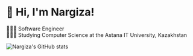 # 👋 Hi, I'm Nargiza!
👩🏻‍💻 Software Engineer<br/>
👩🏻‍🎓 Studying Computer Science at the Astana IT University, Kazakhstan<br/>

![Nargiza's GitHub stats](https://github-readme-stats.vercel.app/api?username=kuznargi&show_icons=true&theme=radical)<br/>

